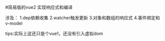 #简易版的vue2
实现响应式和编译

涉及：
1.dep依赖收集
2.watcher触发更新
3.对象和数组的响应式
4.事件绑定和v-model

tips:实际上这还只是个vue1，还没有引入虚拟dom